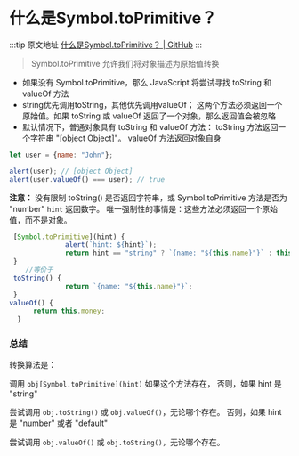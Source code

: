 # 什么是Symbol.toPrimitive？

  :::tip 原文地址
  [什么是Symbol.toPrimitive？ | GitHub](https://github.com/jynba/jynba.github.io/issues/19)
  :::
  > Symbol.toPrimitive 允许我们将对象描述为原始值转换
* 如果没有 Symbol.toPrimitive，那么 JavaScript 将尝试寻找 toString 和 valueOf 方法
* string优先调用toString，其他优先调用valueOf；
这两个方法必须返回一个原始值。如果 toString 或 valueOf 返回了一个对象，那么返回值会被忽略
* 默认情况下，普通对象具有 toString 和 valueOf 方法：
toString 方法返回一个字符串 "[object Object]"。
valueOf 方法返回对象自身
```js
let user = {name: "John"};

alert(user); // [object Object]
alert(user.valueOf() === user); // true
```
**注意：** 没有限制 toString() 是否返回字符串，或 Symbol.toPrimitive 方法是否为 "number" `hint` 返回数字。
唯一强制性的事情是：这些方法必须返回一个原始值，而不是对象。
```js
 [Symbol.toPrimitive](hint) {
              alert(`hint: ${hint}`);
              return hint == "string" ? `{name: "${this.name}"}` : this.money;
 }
    //等价于
 toString() {
              return `{name: "${this.name}"}`;
 }
valueOf() {
      return this.money;
  }
```
### 总结
转换算法是：

调用 `obj[Symbol.toPrimitive](hint)` 如果这个方法存在，
否则，如果 hint 是 "string"

尝试调用 `obj.toString()` 或 `obj.valueOf()`，无论哪个存在。
否则，如果 hint 是 "number" 或者 "default"

尝试调用 `obj.valueOf()` 或 `obj.toString()`，无论哪个存在。